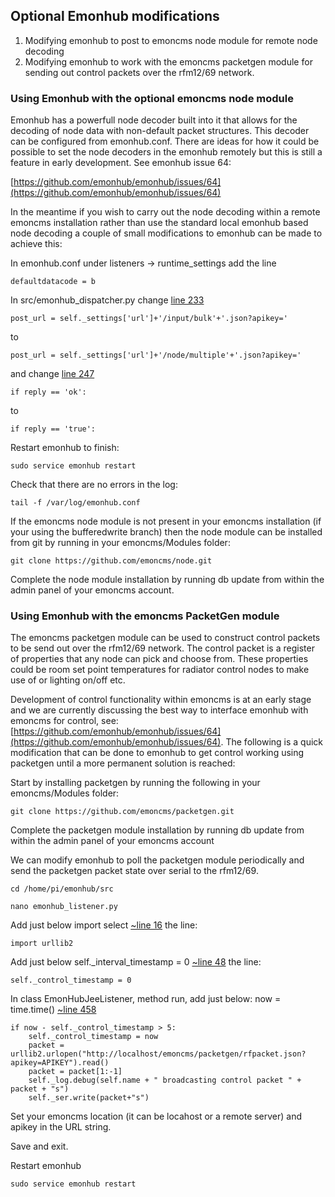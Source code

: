 ## Optional Emonhub modifications

1. Modifying emonhub to post to emoncms node module for remote node decoding
2. Modifying emonhub to work with the emoncms packetgen module for sending out control packets over the rfm12/69 network.

### Using Emonhub with the optional emoncms node module

Emonhub has a powerfull node decoder built into it that allows for the decoding of node data with non-default packet structures. This decoder can be configured from emonhub.conf. There are ideas for how it could be possible to set the node decoders in the emonhub remotely but this is still a feature in early development. See emonhub issue 64:

[https://github.com/emonhub/emonhub/issues/64](https://github.com/emonhub/emonhub/issues/64)

In the meantime if you wish to carry out the node decoding within a remote emoncms installation rather than use the standard local emonhub based node decoding a couple of small modifications to emonhub can be made to achieve this:

In emonhub.conf under listeners -> runtime_settings add the line

    defaultdatacode = b

In src/emonhub_dispatcher.py change [line 233](https://github.com/emonhub/emonhub/blob/development/src/emonhub_dispatcher.py#L233)

    post_url = self._settings['url']+'/input/bulk'+'.json?apikey='

to

    post_url = self._settings['url']+'/node/multiple'+'.json?apikey='
    
and change [line 247](https://github.com/emonhub/emonhub/blob/development/src/emonhub_dispatcher.py#L247)

    if reply == 'ok':
    
to

    if reply == 'true':

Restart emonhub to finish:

    sudo service emonhub restart
    
Check that there are no errors in the log:

    tail -f /var/log/emonhub.conf
    
If the emoncms node module is not present in your emoncms installation (if your using the bufferedwrite branch) then the node module can be installed from git by running in your emoncms/Modules folder:

    git clone https://github.com/emoncms/node.git
    
Complete the node module installation by running db update from within the admin panel of your emoncms account.

### Using Emonhub with the emoncms PacketGen module

The emoncms packetgen module can be used to construct control packets to be send out over the rfm12/69 network. The control packet is a register of properties that any node can pick and choose from. These properties could be room set point temperatures for radiator control nodes to make use of or lighting on/off etc. 

Development of control functionality within emoncms is at an early stage and we are currently discussing the best way to interface emonhub with emoncms for control, see: [https://github.com/emonhub/emonhub/issues/64](https://github.com/emonhub/emonhub/issues/64). The following is a quick modification that can be done to emonhub to get control working using packetgen until a more permanent solution is reached:

Start by installing packetgen by running the following in your emoncms/Modules folder:

    git clone https://github.com/emoncms/packetgen.git
    
Complete the packetgen module installation by running db update from within the admin panel of your emoncms account

We can modify emonhub to poll the packetgen module periodically and send the packetgen packet state over serial to the rfm12/69.

    cd /home/pi/emonhub/src
    
    nano emonhub_listener.py
    
Add just below import select [~line 16](https://github.com/emonhub/emonhub/blob/development/src/emonhub_listener.py#L16) the line:

    import urllib2
    
Add just below self._interval_timestamp = 0 [~line 48](https://github.com/emonhub/emonhub/blob/development/src/emonhub_listener.py#L48) the line:

    self._control_timestamp = 0
    
In class EmonHubJeeListener, method run, add just below: now = time.time() [~line 458](https://github.com/emonhub/emonhub/blob/development/src/emonhub_listener.py#L458)

    if now - self._control_timestamp > 5:
        self._control_timestamp = now
        packet = urllib2.urlopen("http://localhost/emoncms/packetgen/rfpacket.json?apikey=APIKEY").read()
        packet = packet[1:-1]
        self._log.debug(self.name + " broadcasting control packet " + packet + "s")
        self._ser.write(packet+"s")
        
Set your emoncms location (it can be locahost or a remote server) and apikey in the URL string.

Save and exit.
        
Restart emonhub

    sudo service emonhub restart
